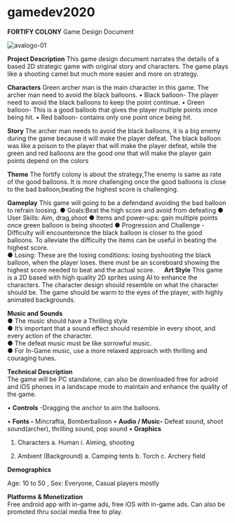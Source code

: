 # gamedev2020

**FORTIFY COLONY**
Game Design Document

![avalogo-01](https://user-images.githubusercontent.com/73097784/96465897-8db84900-123a-11eb-90c8-5a2dd52d9858.png)

**Project Description**
This game design document narrates the details of a based 2D strategic game with original story and characters. The game plays like a shooting camel but much more easier and more on strategy.	
				
**Characters**
Green archer man is the main character in this game. The archer man need to avoid the black balloons.
•	Black balloon- The player need to avoid the black balloons to keep the point continue.
•	Green balloon- This is a good balloob that gives the player multiple points once being hit.
•       Red balloon- contains only one point once being hit.	

**Story**
The archer man needs to avoid the black balloons, it is a big enemy during the game because it will make the player defeat. The black balloon was like a poison to the player that will make the player defeat, while the green and red balloons are the good one that will make the player gain points depend on the colors 				
											
**Theme**
The fortify colony is about the strategy,The enemy is same as rate of the good balloons. It is more challenging once the good balloons is close to the bad balloon,beating the highest score is challenging.	

**Gameplay**
This game will going to be a defendand avoiding the bad balloon to refrain loosing.
●	Goals:Beat the high score and avoid from defeating
●	User Skills: Aim, drag,shoot
●	Items and power-ups: gain multiple points once green balloon is being shooted
●	Progression and Challenge - 	Difficulty will encounteronce the black balloon is closer to the good balloons. To alleviate the difficulty the items can be useful in beating the highest score.			
●	Losing: These are the losing conditions: losing byshooting the black balloon, when the player loses. there must be an scoreboard showing the highest score needed to beat and the actual score.
 
**Art Style** 
This game is  a 2D based with high quality 2D sprites using AI to enhance the characters. The character design should resemble on what the character should be. The game should be warm to the eyes of the player, with highly animated backgrounds.

**Music and Sounds**							
●	The music should have a Thrilling style							
●	It’s important that a sound effect should resemble in every shoot, and every action of the character.								
●	The defeat music must be like sorrowful music.							
●	For In-Game music, use a more relaxed approach with thrilling and couraging tunes.

**Technical Description**								
The game will be PC standalone, can also be downloaded free for adroid and iOS phones in a landscape mode to  maintain and enhance the quality of the game.

•	**Controls** -Dragging the anchor to aim the balloons.

•	**Fonts -** Mincraftia, Bomberballoon
•	**Audio / Music-** Defeat sound, shoot sound(archer), thrilling sound, pop sound
•	**Graphics**
1.	Characters
a.	Human
i.	Aiming, shooting

2.	Ambient (Background)
a.	Camping tents
b.	Torch
c.	Archery field

**Demographics** 
		
Age: 10 to 50 , Sex: Everyone, Casual players mostly 
										
**Platforms & Monetization**		
Free android app with in-game ads, free iOS with in-game ads. Can also be promoted thru social media free to play.							
					

				





